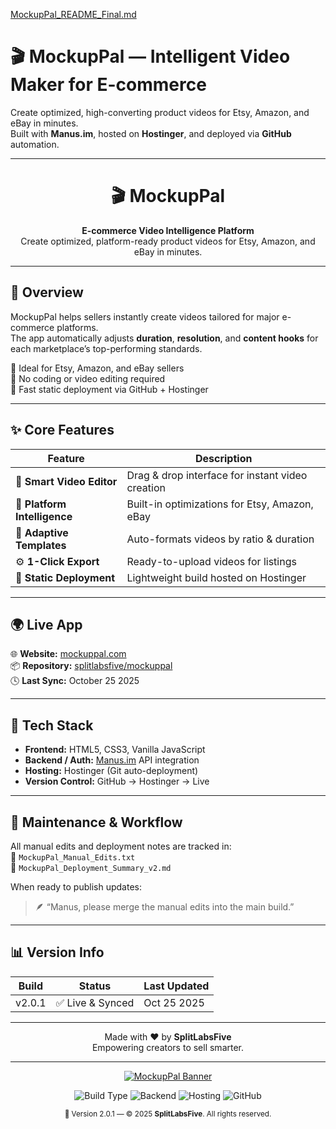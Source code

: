[MockupPal_README_Final.md](https://github.com/user-attachments/files/23145421/MockupPal_README_Final.md)
# 🎬 MockupPal — Intelligent Video Maker for E-commerce

Create optimized, high-converting product videos for Etsy, Amazon, and eBay in minutes.  
Built with **Manus.im**, hosted on **Hostinger**, and deployed via **GitHub** automation.  

---

<h1 align="center">🎬 MockupPal</h1>  
<p align="center">
  <b>E-commerce Video Intelligence Platform</b><br>
  Create optimized, platform-ready product videos for Etsy, Amazon, and eBay in minutes.
</p>

---

## 🚀 Overview
MockupPal helps sellers instantly create videos tailored for major e-commerce platforms.  
The app automatically adjusts **duration**, **resolution**, and **content hooks** for each marketplace’s top-performing standards.  

🔹 Ideal for Etsy, Amazon, and eBay sellers  
🔹 No coding or video editing required  
🔹 Fast static deployment via GitHub + Hostinger  

---

## ✨ Core Features
| Feature | Description |
|----------|-------------|
| 🎥 **Smart Video Editor** | Drag & drop interface for instant video creation |
| 🧠 **Platform Intelligence** | Built-in optimizations for Etsy, Amazon, eBay |
| 🎨 **Adaptive Templates** | Auto-formats videos by ratio & duration |
| ⚙️ **1-Click Export** | Ready-to-upload videos for listings |
| 💾 **Static Deployment** | Lightweight build hosted on Hostinger |

---

## 🌍 Live App
🌐 **Website:** [mockuppal.com](https://www.mockuppal.com)  
📦 **Repository:** [splitlabsfive/mockuppal](https://github.com/splitlabsfive/mockuppal)  
🕓 **Last Sync:** October 25 2025  

---

## 🧩 Tech Stack
- **Frontend:** HTML5, CSS3, Vanilla JavaScript  
- **Backend / Auth:** [Manus.im](https://manus.im) API integration  
- **Hosting:** Hostinger (Git auto-deployment)  
- **Version Control:** GitHub → Hostinger → Live  

---

## 🧠 Maintenance & Workflow
All manual edits and deployment notes are tracked in:  
📄 `MockupPal_Manual_Edits.txt`  
📘 `MockupPal_Deployment_Summary_v2.md`  

When ready to publish updates:  
> 🪶 “Manus, please merge the manual edits into the main build.”

---

## 📊 Version Info
| Build | Status | Last Updated |
|--------|--------|---------------|
| v2.0.1 | ✅ Live & Synced | Oct 25 2025 |

---

<p align="center">
Made with ❤️ by <b>SplitLabsFive</b>  
<br>Empowering creators to sell smarter.
</p>

---

<p align="center">
  <a href="https://mockuppal.com" target="_blank">
    <img src="https://img.shields.io/badge/🎬%20MockupPal%20–%20Create%20Optimized%20E-commerce%20Videos%20in%20Minutes-ffffff?style=for-the-badge&labelColor=2ea44f&color=2ea44f" alt="MockupPal Banner"/>
  </a>
</p>

<p align="center">
  <img src="https://img.shields.io/badge/Build-Static%20Deployment-2ea44f?style=for-the-badge&logo=html5&logoColor=white" alt="Build Type"/>
  <img src="https://img.shields.io/badge/Backend-Manus.im-f39c12?style=for-the-badge&logo=python&logoColor=white" alt="Backend"/>
  <img src="https://img.shields.io/badge/Hosting-Hostinger-6f42c1?style=for-the-badge&logo=vercel&logoColor=white" alt="Hosting"/>
  <img src="https://img.shields.io/badge/Repo-GitHub-000000?style=for-the-badge&logo=github&logoColor=white" alt="GitHub"/>
</p>

<p align="center">
  <sub>🧩 Version 2.0.1 — © 2025 <b>SplitLabsFive</b>. All rights reserved.</sub>
</p>
